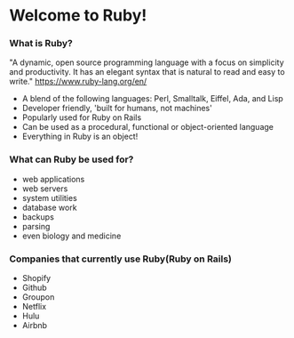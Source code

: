 # Welcome to Ruby! 

### What is Ruby?

"A dynamic, open source programming language with a focus on simplicity and productivity. It has an elegant syntax that is natural to read and easy to write." https://www.ruby-lang.org/en/

- A blend of the following languages: Perl, Smalltalk, Eiffel, Ada, and Lisp
- Developer friendly, 'built for humans, not machines'
- Popularly used for Ruby on Rails
- Can be used as a procedural, functional or object-oriented language
- Everything in Ruby is an object!

### What can Ruby be used for?
- web applications
- web servers 
- system utilities 
- database work 
- backups 
- parsing 
- even biology and medicine

### Companies that currently use Ruby(Ruby on Rails)

- Shopify
- Github
- Groupon 
- Netflix
- Hulu 
- Airbnb
